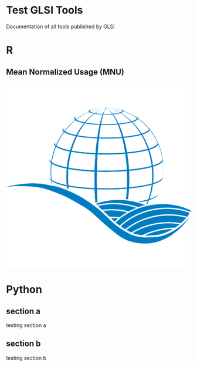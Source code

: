 # Test GLSI Tools

Documentation of all tools published by GLSI

# R

## Mean Normalized Usage (MNU)

[![Mean Normalzed Usage Documentation](images/GLSI_Logo_blue.png)](https://meannormalizedusage.readthedocs.io/en/latest/index.html#)


# Python


## section a
testing section a

## section b
testing section b
